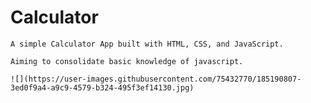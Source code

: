 # Calculator

    A simple Calculator App built with HTML, CSS, and JavaScript. 

    Aiming to consolidate basic knowledge of javascript.

    ![](https://user-images.githubusercontent.com/75432770/185190807-3ed0f9a4-a9c9-4579-b324-495f3ef14130.jpg)
